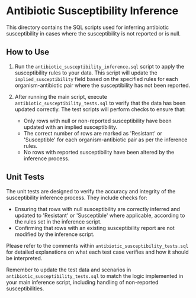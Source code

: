 # Antibiotic Susceptibility Inference

This directory contains the SQL scripts used for inferring antibiotic susceptibility in cases where the susceptibility is not reported or is null.

## How to Use

1. Run the `antibiotic_susceptibility_inference.sql` script to apply the susceptibility rules to your data. This script will update the `implied_susceptibility` field based on the specified rules for each organism-antibiotic pair where the susceptibility has not been reported.

2. After running the main script, execute `antibiotic_susceptibility_tests.sql` to verify that the data has been updated correctly. The test scripts will perform checks to ensure that:
   - Only rows with null or non-reported susceptibility have been updated with an implied susceptibility.
   - The correct number of rows are marked as 'Resistant' or 'Susceptible' for each organism-antibiotic pair as per the inference rules.
   - No rows with reported susceptibility have been altered by the inference process.

## Unit Tests

The unit tests are designed to verify the accuracy and integrity of the susceptibility inference process. They include checks for:

- Ensuring that rows with null susceptibility are correctly inferred and updated to 'Resistant' or 'Susceptible' where applicable, according to the rules set in the inference script.
- Confirming that rows with an existing susceptibility report are not modified by the inference script.

Please refer to the comments within `antibiotic_susceptibility_tests.sql` for detailed explanations on what each test case verifies and how it should be interpreted.

Remember to update the test data and scenarios in `antibiotic_susceptibility_tests.sql` to match the logic implemented in your main inference script, including handling of non-reported susceptibilities.
